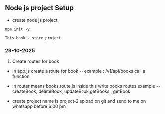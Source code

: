 ## Node js project Setup

- create node js project

```
npm init -y
```

```
This book - store project
```

### 29-10-2025

1. Create routes for book

- in app.js create a route for book -- example : /v1/api/books call a function
- in router means books.route.js inside this write books routes example -- createBook, deleteBook, updateBook,getBooks , getBook

- create project name is project-2 upload on git and send to me on whatsapp before 6:00 pm
